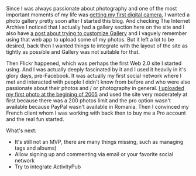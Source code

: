 Since I was always passionate about photography and one of the most important moments of my life was [getting my first digital camera](https://www.rusiczki.net/2012/05/17/aventuri-in-fotografia-digitala/), I wanted a photo gallery pretty soon after I started this blog. And checking The Internet Archive I noticed that I actually had a gallery section here on the site and I also have [a post about trying to customize Gallery](https://www.rusiczki.net/2003/02/19/gallery/) and I vaguely remember using that web app to upload some of my photos. But it left a lot to be desired, back then I wanted things to integrate with the layout of the site as tightly as possible and Gallery was not suitable for that.

Then Flickr happened, which was perhaps the first Web 2.0 site I started using. And I was actually deeply fascinated by it and I used it heavily in it's glory days, pre-Facebook. It was actually my first social network where I met and interacted with people I didn't know from before and who were also passionate about their photos and / or photography in general. [I uploaded my first photo at the begining of 2005](https://photos.rusiczki.net/photos/4555559) and used the site very moderately at first because there was a 200 photos limit and the pro option wasn't available because PayPal wasn't available in Romania. Then I convinced my French client whom I was working with back then to buy me a Pro account and the real fun started.

What's next:

- It's still not an MVP, there are many things missing, such as managing tags and albums)
- Allow signing up and commenting via email or your favorite social network
- Try to integrate ActivityPub
